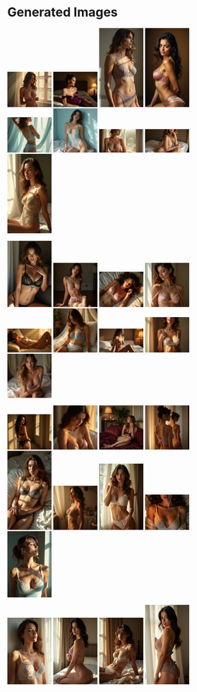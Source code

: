 # Generated Images



<img src="2025_06_23_01.webp" width="100"/> <img src="2025_06_23_02.webp" width="100"/> <img src="2025_06_23_03.webp" width="100"/> <img src="2025_06_23_04.webp" width="100"/> <img src="2025_06_23_05.webp" width="100"/> <img src="2025_06_23_06.webp" width="100"/> <img src="2025_06_23_07.webp" width="100"/> <img src="2025_06_23_08.webp" width="100"/> <img src="2025_06_23_09.webp" width="100"/>

<img src="2025_06_23_10.webp" width="100"/> <img src="2025_06_23_11.webp" width="100"/> <img src="2025_06_23_12.webp" width="100"/> <img src="2025_06_23_13.webp" width="100"/> <img src="2025_06_23_14.webp" width="100"/> <img src="2025_06_23_15.webp" width="100"/> <img src="2025_06_23_16.webp" width="100"/> <img src="2025_06_23_17.webp" width="100"/> <img src="2025_06_23_18.webp" width="100"/>

<img src="2025_06_23_19.webp" width="100"/> <img src="2025_06_23_20.webp" width="100"/> <img src="2025_06_23_21.webp" width="100"/> <img src="2025_06_23_22.webp" width="100"/> <img src="2025_06_23_23.webp" width="100"/> <img src="2025_06_23_24.webp" width="100"/> <img src="2025_06_23_25.webp" width="100"/> <img src="2025_06_23_26.webp" width="100"/> <img src="2025_06_23_27.webp" width="100"/>

<img src="2025_06_23_28.webp" width="100"/> <img src="2025_06_23_29.webp" width="100"/> <img src="2025_06_23_30.webp" width="100"/> <img src="2025_06_23_31.webp" width="100"/>